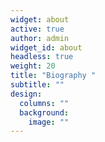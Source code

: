 ```yaml
---
widget: about
active: true
author: admin
widget_id: about
headless: true
weight: 20
title: "Biography "
subtitle: ""
design:
  columns: ""
  background:
    image: ""
---
```

